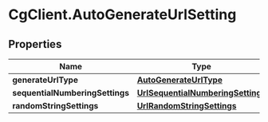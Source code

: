 # CgClient.AutoGenerateUrlSetting

## Properties

Name | Type | Description | Notes
------------ | ------------- | ------------- | -------------
**generateUrlType** | [**AutoGenerateUrlType**](AutoGenerateUrlType.md) |  | [optional] 
**sequentialNumberingSettings** | [**UrlSequentialNumberingSettings**](UrlSequentialNumberingSettings.md) |  | [optional] 
**randomStringSettings** | [**UrlRandomStringSettings**](UrlRandomStringSettings.md) |  | [optional] 


